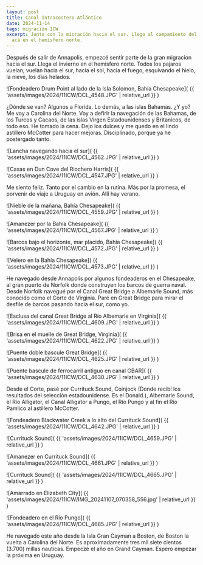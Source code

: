```yaml
---
layout: post
title: Canal Intracostero Atlántico
date: 2024-11-14
tags: migración ICW
excerpt: Junto con la micración hacia el sur. Llego al campamiento del invierno
  acá en el hemisfero norte.
---
```


Después de salir de Annapolis, empezcé sentir parte de la gran migracion
hacia el sur. Llega el invierno en el hemisfero norte. Todos los pajaros
vuelan, vuelan hacia el sur, hacia el sol, hacia el fuego, esquivando el hielo,
la nieve, los días helados.

![Fondeadero Drum Point al lado de la Isla Solomon, Bahía Chesapeake](
  {{ 'assets/images/2024/11ICW/DCL_4548.JPG' | relative_url }}
)

¿Dónde se van? Algunos a Florida. Lo demás, a las islas Bahamas.
¿Y yo? Me voy a Carolina del Norte. Voy a defirir la navegación de las
Bahamas, de los Turcos y Cacaos, de las islas Virgen Estadounidenses y
Britanicos, de todo eso. He tomado la cena. Dejo los dulces y me quedo en el
lindo astillero McCotter para hacer mejoras. Disciplinado, porque ya he
postergado tanto.

![Lancha navegando hacia el sur](
  {{ 'assets/images/2024/11ICW/DCL_4562.JPG' | relative_url }}
)

![Casas en Dun Cove del Riochero Harris](
  {{ 'assets/images/2024/11ICW/DCL_4547.JPG' | relative_url }}
)

Me siento feliz. Tanto por el cambio en la rutina. Más por la promesa, el
porvenir de viaje a Uruguay en avión. Allí hay verano.

![Nieble de la mañana, Bahía Chesapeake](
  {{ 'assets/images/2024/11ICW/DCL_4559.JPG' | relative_url }}
)

![Amanezer por la Bahía Chesapeake](
  {{ 'assets/images/2024/11ICW/DCL_4567.JPG' | relative_url }}
)

![Barcos bajo el horizonte, mar placido, Bahía Chesapeake](
  {{ 'assets/images/2024/11ICW/DCL_4572.JPG' | relative_url }}
)

![Velero en la Bahía Chesapeake](
  {{ 'assets/images/2024/11ICW/DCL_4573.JPG' | relative_url }}
)

He navegado desde Annapolis por algunos fondeaderos en el Chesapeake, al
gran puerto de Norfolk donde construyen los barcos de guerra naval.
Desde Norfolk navegué por el Canal Great Bridge a Albemarle Sound,
más conocido como el Corte de Virginia. Paré en Great Bridge para mirar
el desfile de barcos pasando hacia el sur, como yo.

![Esclusa del canal Great Bridge al Río Albemarle en Virginia](
  {{ 'assets/images/2024/11ICW/DCL_4609.JPG' | relative_url }}
)

![Brisa en el muelle de Great Bridge, Virginia](
  {{ 'assets/images/2024/11ICW/DCL_4622.JPG' | relative_url }}
)

![Puente doble bascule Great Bridge](
  {{ 'assets/images/2024/11ICW/DCL_4625.JPG' | relative_url }}
)

![Puente bascule de ferrocarril antiguo en canal GBAR](
  {{ 'assets/images/2024/11ICW/DCL_4630.JPG' | relative_url }}
)

Desde el Corte, pasé por Currituck Sound, Coinjock (Donde recibí los
resultados del selección estadounidense. Es el Donald.), Albemarle Sound,
el Río Alligator, el Canal Alligator a Pungo, el Río Pungo y al fin el Río
Pamlico al astillero McCotter.

![Fondeadero Blackwater Creek a lo alto del Currituck Sound](
  {{ 'assets/images/2024/11ICW/DCL_4642.JPG' | relative_url }}
)

![Currituck Sound](
  {{ 'assets/images/2024/11ICW/DCL_4659.JPG' | relative_url }}
)

![Amanezer en Currituck Sound](
  {{ 'assets/images/2024/11ICW/DCL_4661.JPG' | relative_url }}
)

![Currituck Sound](
  {{ 'assets/images/2024/11ICW/DCL_4665.JPG' | relative_url }}
)

![Amarrado en Elizabeth City](
  {{ 'assets/images/2024/11ICW/IMG_20241107_070358_556.jpg' | relative_url }}
)

![Fondeadero en el Río Pungo](
  {{ 'assets/images/2024/11ICW/DCL_4685.JPG' | relative_url }}
)

He navegado este año desde la Isla Gran Cayman a Boston, de Boston la vuelta
a Carolina del Norte. Es aproximadamente tres mil siete cientos (3.700) millas
nauticas.  Empeczé el año en Grand Cayman. Espero empezar la próxima en
Uruguay.


